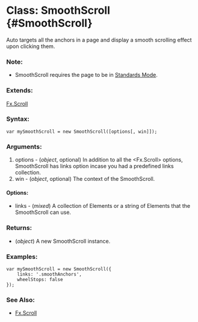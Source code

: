 Class: SmoothScroll {#SmoothScroll}
===================================

Auto targets all the anchors in a page and display a smooth scrolling effect upon clicking them.

### Note:

- SmoothScroll requires the page to be in [Standards Mode](http://hsivonen.iki.fi/doctype/).

### Extends:

[Fx.Scroll][]

### Syntax:

	var mySmoothScroll = new SmoothScroll([options[, win]]);

### Arguments:

1. options - (*object*, optional) In addition to all the <Fx.Scroll> options, SmoothScroll has links option incase you had a predefined links collection.
2. win     - (*object*, optional) The context of the SmoothScroll.

#### Options:

* links - (*mixed*) A collection of Elements or a string <Selector> of Elements that the SmoothScroll can use.

### Returns:

* (*object*) A new SmoothScroll instance.

### Examples:

	var mySmoothScroll = new SmoothScroll({
		links: '.smoothAnchors',
		wheelStops: false
	});

### See Also:

- [Fx.Scroll][]



[Fx.Scroll]: /Fx/Fx.Scroll